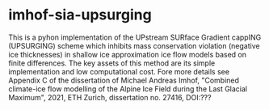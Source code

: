 # imhof-sia-upsurging


This is a pyhon implementation of the UPstream SURface Gradient cappING (UPSURGING) scheme which inhibits mass conservation violation (negative ice thicknesses) in shallow ice approximation ice flow models based on finite differences. The key assets of this method are its simple implementation and low computational cost. Fore more details see Appendix C of the dissertation of Michael Andreas Imhof, "Combined climate-ice flow modelling of the Alpine Ice Field during the Last Glacial Maximum", 2021, ETH Zurich, dissertation no. 27416, DOI:???




